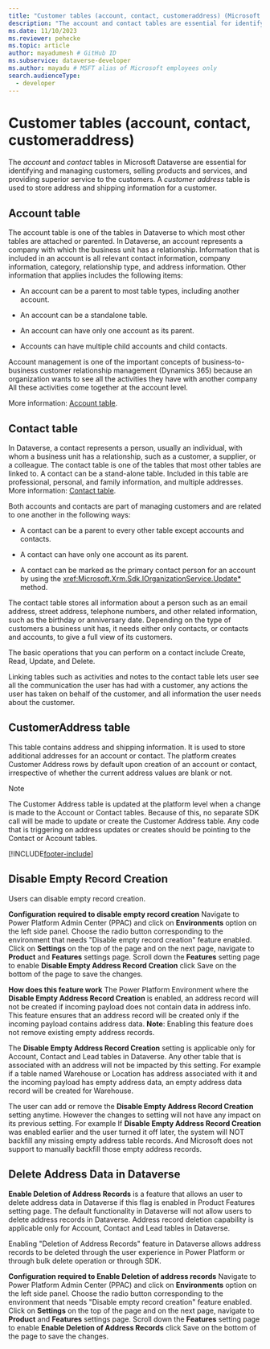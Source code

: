 ```yaml
---
title: "Customer tables (account, contact, customeraddress) (Microsoft Dataverse) | Microsoft Docs" # Intent and product brand in a unique string of 43-59 chars including spaces
description: "The account and contact tables are essential for identifying and managing customers, selling products and services, and providing superior service to the customers. A customer address table is used to store address and shipping information for a customer." # 115-145 characters including spaces. This abstract displays in the search result.
ms.date: 11/10/2023
ms.reviewer: pehecke
ms.topic: article
author: mayadumesh # GitHub ID
ms.subservice: dataverse-developer
ms.author: mayadu # MSFT alias of Microsoft employees only
search.audienceType: 
  - developer
---
```

# Customer tables (account, contact, customeraddress)

The *account* and *contact* tables in Microsoft Dataverse are essential for identifying and managing customers, selling products and services, and providing superior service to the customers. A *customer address* table is used to store address and shipping information for a customer.  
  
## Account table
 
The account table is one of the tables in Dataverse to which most other tables are attached or parented. In Dataverse, an account represents a company with which the business unit has a relationship. Information that is included in an account is all relevant contact information, company information, category, relationship type, and address information. Other information that applies includes the following items:  
  
- An account can be a parent to most table types, including another account.  
  
- An account can be a standalone table.  
  
- An account can have only one account as its parent.  
  
- Accounts can have multiple child accounts and child contacts.  
  
Account management is one of the important concepts of business-to-business customer relationship management (Dynamics 365) because an organization wants to see all the activities they have with another company All these activities come together at the account level.  

More information: [Account table](reference/entities/account.md).
  
## Contact table

In Dataverse, a contact represents a person, usually an individual, with whom a business unit has a relationship, such as a customer, a supplier, or a colleague. The contact table is one of the tables that most other tables are linked to. A contact can be a stand-alone table. Included in this table are professional, personal, and family information, and multiple addresses. More information: [Contact table](reference/entities/contact.md).
  
Both accounts and contacts are part of managing customers and are related to one another in the following ways:  
  
- A contact can be a parent to every other table except accounts and contacts.  
  
- A contact can have only one account as its parent.  
  
- A contact can be marked as the primary contact person for an account by using the <xref:Microsoft.Xrm.Sdk.IOrganizationService.Update*> method.  
  
The contact table stores all information about a person such as an email address, street address, telephone numbers, and other related information, such as the birthday or anniversary date. Depending on the type of customers a business unit has, it needs either only contacts, or contacts and accounts, to give a full view of its customers.  
  
The basic operations that you can perform on a contact include Create, Read, Update, and Delete.  
  
Linking tables such as activities and notes to the contact table lets user see all the communication the user has had with a customer, any actions the user has taken on behalf of the customer, and all information the user needs about the customer.

## CustomerAddress table

This table contains address and shipping information. It is used to store additional addresses for an account or contact. The platform creates Customer Address rows by default upon creation of an account or contact, irrespective of whether the current address values are blank or not.

>[!NOTE]
>The Customer Address table is updated at the platform level when a change is made to the Account or Contact tables. Because of this, no separate SDK call will be made to update or create the Customer Address table. Any code that is triggering on address updates or creates should be pointing to the Contact or Account tables.
  

[!INCLUDE[footer-include](../../includes/footer-banner.md)]

## Disable Empty Record Creation

Users can disable empty record creation.

**Configuration required to disable empty record creation**
Navigate to Power Platform Admin Center (PPAC) and click on **Environments** option on the left side panel.
Choose the radio button corresponding to the environment that needs "Disable empty record creation" feature enabled. 
Click on **Settings** on the top of the page and on the next page, navigate to **Product** and **Features** settings page.
Scroll down the **Features** setting page to enable **Disable Empty Address Record Creation** 
click Save on the bottom of the page to save the changes.

**How does this feature work**
The Power Platform Environment where the **Disable Empty Address Record Creation** is enabled, an address record will not be created if incoming payload does not contain data in address info. This feature ensures that an address record will be created only if the incoming payload contains address data.
**Note**: Enabling this feature does not remove existing empty address records. 

The **Disable Empty Address Record Creation** setting is applicable only for Account, Contact and Lead tables in Dataverse. Any other table that is associated with an address will not be impacted by this setting. For example if a table named Warehouse or Location has address associated with it and the incoming payload has empty address data, an empty address data record will be created for Warehouse.

The user can add or remove the **Disable Empty Address Record Creation** setting anytime. However the changes to setting will not have any impact on its previous setting. For example If **Disable Empty Address Record Creation** was enabled earlier and the user turned it off later, the system will NOT backfill any missing empty address table records. And Microsoft does not support to manually backfill those empty address records.

## Delete Address Data in Dataverse ##

**Enable Deletion of Address Records** is a feature that allows an user to delete address data in Dataverse if this flag is enabled in Product Features setting page. The default functionality in Dataverse will not allow users to delete address records in Dataverse. Address record deletion capability is applicable only for Account, Contact and Lead tables in Dataverse.

Enabling "Deletion of Address Records" feature in Dataverse allows address records to be deleted through the user experience in Power Platform or through bulk delete operation or through SDK. 

**Configuration required to Enable Deletion of address records**
Navigate to Power Platform Admin Center (PPAC) and click on **Environments** option on the left side panel.
Choose the radio button corresponding to the environment that needs "Disable empty record creation" feature enabled. 
Click on **Settings** on the top of the page and on the next page, navigate to **Product** and **Features** settings page.
Scroll down the **Features** setting page to enable **Enable Deletion of Address Records** 
click Save on the bottom of the page to save the changes.

